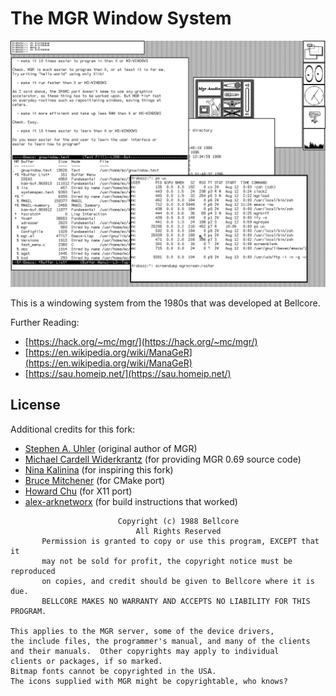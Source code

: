 # The MGR Window System

![MGR running on a Sun SPARCstation ELC workstation running SunOS](./.github/mgrscreen.png)

This is a windowing system from the 1980s that was developed at Bellcore.

Further Reading:

- [https://hack.org/~mc/mgr/](https://hack.org/~mc/mgr/)
- [https://en.wikipedia.org/wiki/ManaGeR](https://en.wikipedia.org/wiki/ManaGeR)
- [https://sau.homeip.net/](https://sau.homeip.net/)

## License

Additional credits for this fork:

- [Stephen A. Uhler](https://sau.homeip.net/) (original author of MGR)
- [Michael Cardell Widerkrantz](https://hack.org/~mc/mgr/) (for providing MGR 0.69 source code)
- [Nina Kalinina](https://tech.lgbt/@nina_kali_nina/115340373015475265) (for inspiring this fork)
- [Bruce Mitchener](https://github.com/ProgrammerArchaeology/bellcore-mgr) (for CMake port)
- [Howard Chu](https://github.com/hyc/mgr/) (for X11 port)
- [alex-arknetworx](https://github.com/alex-arknetworx/mgr) (for build instructions that worked)

```
                        Copyright (c) 1988 Bellcore
                            All Rights Reserved
       Permission is granted to copy or use this program, EXCEPT that it
       may not be sold for profit, the copyright notice must be reproduced
       on copies, and credit should be given to Bellcore where it is due.
       BELLCORE MAKES NO WARRANTY AND ACCEPTS NO LIABILITY FOR THIS PROGRAM.

This applies to the MGR server, some of the device drivers,
the include files, the programmer's manual, and many of the clients
and their manuals.  Other copyrights may apply to individual
clients or packages, if so marked.
Bitmap fonts cannot be copyrighted in the USA.
The icons supplied with MGR might be copyrightable, who knows?
```
